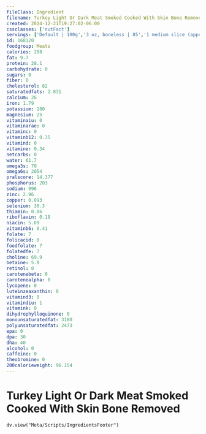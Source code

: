```yaml
---
fileClass: Ingredient
filename: Turkey Light Or Dark Meat Smoked Cooked With Skin Bone Removed
created: 2024-12-21T19:27:02-06:00
cssclasses: ['nutFact']
servings: ['Default | 100g','3 oz, boneless | 85','1 medium slice (approx 3 inch x 2 inch x 1/4 inch) | 28','1 thick slice (approx 3 inch x 2 inch x 3/8 inch) | 42']
id: 168120
foodgroup: Meats
calories: 208
fat: 9.7
protein: 28.1
carbohydrate: 0
sugars: 0
fiber: 0
cholesterol: 82
saturatedfats: 2.831
calcium: 26
iron: 1.79
potassium: 280
magnesium: 25
vitaminaiu: 0
vitaminarae: 0
vitaminc: 0
vitaminb12: 0.35
vitamind: 0
vitamine: 0.34
netcarbs: 0
water: 61.7
omega3s: 70
omega6s: 2054
pralscore: 14.377
phosphorus: 203
sodium: 996
zinc: 2.96
copper: 0.093
selenium: 30.3
thiamin: 0.06
riboflavin: 0.18
niacin: 5.09
vitaminb6: 0.41
folate: 7
folicacid: 0
foodfolate: 7
folatedfe: 7
choline: 69.9
betaine: 5.9
retinol: 0
carotenebeta: 0
carotenealpha: 0
lycopene: 0
luteinzeaxanthin: 0
vitamind3: 0
vitamindiu: 1
vitamink: 0
dihydrophylloquinone: 0
monounsaturatedfat: 3180
polyunsaturatedfat: 2473
epa: 0
dpa: 30
dha: 40
alcohol: 0
caffeine: 0
theobromine: 0
200calorieweight: 96.154
---
```


# Turkey Light Or Dark Meat Smoked Cooked With Skin Bone Removed

```dataviewjs
dv.view("Meta/Scripts/IngredientsFooter")
```
